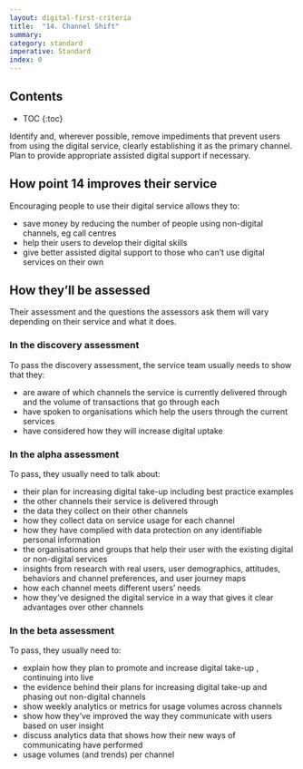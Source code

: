 ```yaml
---
layout: digital-first-criteria
title:  "14. Channel Shift"
summary:
category: standard
imperative: Standard
index: 0
---
```


## Contents

* TOC
{:toc}
<!--TOC max3-->


Identify and, wherever possible, remove impediments that prevent users from using the digital service, clearly establishing it as the primary channel. Plan to provide appropriate assisted digital support if necessary.

## How point 14 improves their service

Encouraging people to use their digital service allows they to:

* save money by reducing the number of people using non-digital channels, eg call centres
* help their users to develop their digital skills
* give better assisted digital support to those who can’t use digital services on their own

## How they’ll be assessed

Their assessment and the questions the assessors ask them will vary depending on their service and what it does.

### In the discovery assessment

To pass the discovery assessment, the service team usually needs to show that they:

* are aware of which channels the service is currently delivered through and the volume of transactions that go through each
* have spoken to organisations which help the users through the current services
* have considered how they will increase digital uptake

### In the alpha assessment

To pass, they usually need to talk about:

* their plan for increasing digital take-up including best practice examples
* the other channels their service is delivered through
* the data they collect on their other channels
* how they collect data on service usage for each channel
* how they have complied with data protection on any identifiable personal information
* the organisations and groups that help their user with the existing digital or non-digital services
* insights from research with real users, user demographics, attitudes, behaviors and channel preferences, and user journey maps
* how each channel meets different users’ needs
* how they’ve designed the digital service in a way that gives it clear advantages over other channels

### In the beta assessment

To pass, they usually need to:

* explain how they plan to promote and increase digital take-up , continuing into live
* the evidence behind their plans for increasing digital take-up and phasing out non-digital channels
* show weekly analytics or metrics for usage volumes across channels
* show how they’ve improved the way they communicate with users based on user insight
* discuss analytics data that shows how their new ways of communicating have performed
* usage volumes (and trends) per channel
